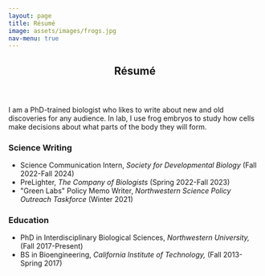 ```yaml
---
layout: page
title: Résumé
image: assets/images/frogs.jpg
nav-menu: true
---
```


<!-- Main -->
<div id="main" class="alt">

<!-- One -->
<section id="one">
	 <div class="inner">
		<header class="major">
			<h1>Résumé</h1>
		</header>
    <p>I am a PhD-trained biologist who likes to write about new and old discoveries for any audience. In lab, I use frog embryos to study how cells make decisions about what parts of the body they will form.  </p>

<div class="row">
	<div class="6u 12u$(small)">
		<h3>Science Writing</h3>
<ul>
	<li>Science Communication Intern, <i>Society for Developmental Biology</i> (Fall 2022-Fall 2024) </li>
	<li>PreLighter, <i>The Company of Biologists</i> (Spring 2022-Fall 2023)</li>
 	<li>"Green Labs" Policy Memo Writer, <i>Northwestern Science Policy Outreach Taskforce</i> (Winter 2021)</li>

</ul>	

<div class="row>
	<div class="6u 12u$(small)">
 		<h3>Education</h3>
   <ul>
	<li>PhD in Interdisciplinary Biological Sciences, <i>Northwestern University,</i> (Fall 2017-Present)</li>
	<li>BS in Bioengineering, <i>California Institute of Technology,</i> (Fall 2013-Spring 2017)</li>

</ul>


